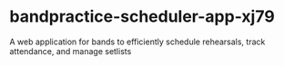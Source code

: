 # bandpractice-scheduler-app-xj79
A web application for bands to efficiently schedule rehearsals, track attendance, and manage setlists

